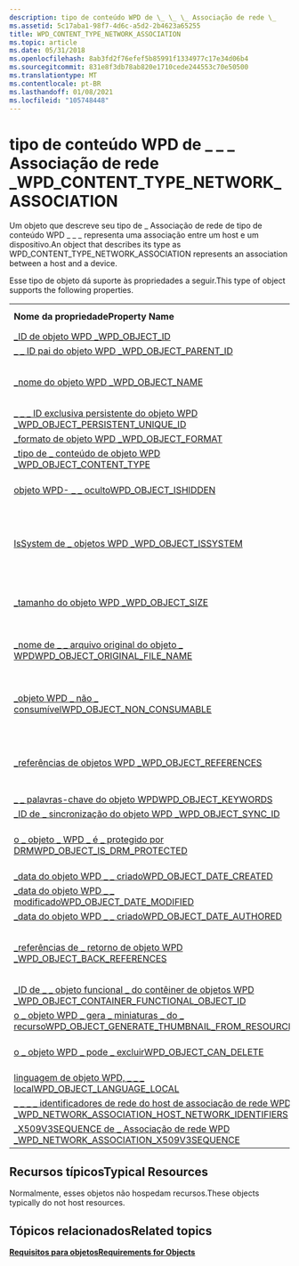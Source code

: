 ```yaml
---
description: tipo de conteúdo WPD de \_ \_ \_ Associação de rede \_
ms.assetid: 5c17aba1-98f7-4d6c-a5d2-2b4623a65255
title: WPD_CONTENT_TYPE_NETWORK_ASSOCIATION
ms.topic: article
ms.date: 05/31/2018
ms.openlocfilehash: 8ab3fd2f76efef5b85991f1334977c17e34d06b4
ms.sourcegitcommit: 831e8f3db78ab820e1710cede244553c70e50500
ms.translationtype: MT
ms.contentlocale: pt-BR
ms.lasthandoff: 01/08/2021
ms.locfileid: "105748448"
---
```

# <a name="wpd_content_type_network_association"></a><span data-ttu-id="c86c3-103">tipo de conteúdo WPD de \_ \_ \_ Associação de rede \_</span><span class="sxs-lookup"><span data-stu-id="c86c3-103">WPD\_CONTENT\_TYPE\_NETWORK\_ASSOCIATION</span></span>

<span data-ttu-id="c86c3-104">Um objeto que descreve seu tipo de \_ Associação de rede de tipo de conteúdo WPD \_ \_ \_ representa uma associação entre um host e um dispositivo.</span><span class="sxs-lookup"><span data-stu-id="c86c3-104">An object that describes its type as WPD\_CONTENT\_TYPE\_NETWORK\_ASSOCIATION represents an association between a host and a device.</span></span>

<span data-ttu-id="c86c3-105">Esse tipo de objeto dá suporte às propriedades a seguir.</span><span class="sxs-lookup"><span data-stu-id="c86c3-105">This type of object supports the following properties.</span></span>



|                                                                                                                                              |                                                                       |
|----------------------------------------------------------------------------------------------------------------------------------------------|-----------------------------------------------------------------------|
| <span data-ttu-id="c86c3-106">**Nome da propriedade**</span><span class="sxs-lookup"><span data-stu-id="c86c3-106">**Property Name**</span></span>                                                                                                                            | <span data-ttu-id="c86c3-107">**Obrigatório ou opcional**</span><span class="sxs-lookup"><span data-stu-id="c86c3-107">**Required or Optional**</span></span>                                              |
| [<span data-ttu-id="c86c3-108">\_ID de objeto WPD \_</span><span class="sxs-lookup"><span data-stu-id="c86c3-108">WPD\_OBJECT\_ID</span></span>](object-properties.md)                                                                                       | <span data-ttu-id="c86c3-109">Obrigatórios.</span><span class="sxs-lookup"><span data-stu-id="c86c3-109">Required.</span></span>                                                             |
| [<span data-ttu-id="c86c3-110">\_ \_ ID pai do objeto WPD \_</span><span class="sxs-lookup"><span data-stu-id="c86c3-110">WPD\_OBJECT\_PARENT\_ID</span></span>](object-properties.md)                                                                        | <span data-ttu-id="c86c3-111">Obrigatórios.</span><span class="sxs-lookup"><span data-stu-id="c86c3-111">Required.</span></span>                                                             |
| [<span data-ttu-id="c86c3-112">\_nome do objeto WPD \_</span><span class="sxs-lookup"><span data-stu-id="c86c3-112">WPD\_OBJECT\_NAME</span></span>](object-properties.md)                                                                                   | <span data-ttu-id="c86c3-113">Necessário se o objeto representar um arquivo.</span><span class="sxs-lookup"><span data-stu-id="c86c3-113">Required if the object represents a file.</span></span>                             |
| [<span data-ttu-id="c86c3-114">\_ \_ \_ ID exclusiva persistente do objeto WPD \_</span><span class="sxs-lookup"><span data-stu-id="c86c3-114">WPD\_OBJECT\_PERSISTENT\_UNIQUE\_ID</span></span>](object-properties.md)                                                 | <span data-ttu-id="c86c3-115">Obrigatórios.</span><span class="sxs-lookup"><span data-stu-id="c86c3-115">Required.</span></span>                                                             |
| [<span data-ttu-id="c86c3-116">\_formato de objeto WPD \_</span><span class="sxs-lookup"><span data-stu-id="c86c3-116">WPD\_OBJECT\_FORMAT</span></span>](object-properties.md)                                                                               | <span data-ttu-id="c86c3-117">Obrigatórios.</span><span class="sxs-lookup"><span data-stu-id="c86c3-117">Required.</span></span>                                                             |
| [<span data-ttu-id="c86c3-118">\_tipo de \_ conteúdo de objeto WPD \_</span><span class="sxs-lookup"><span data-stu-id="c86c3-118">WPD\_OBJECT\_CONTENT\_TYPE</span></span>](object-properties.md)                                                                  | <span data-ttu-id="c86c3-119">Obrigatórios.</span><span class="sxs-lookup"><span data-stu-id="c86c3-119">Required.</span></span>                                                             |
| [<span data-ttu-id="c86c3-120">objeto WPD- \_ \_ oculto</span><span class="sxs-lookup"><span data-stu-id="c86c3-120">WPD\_OBJECT\_ISHIDDEN</span></span>](object-properties.md)                                                                           | <span data-ttu-id="c86c3-121">Necessário se o objeto estiver oculto.</span><span class="sxs-lookup"><span data-stu-id="c86c3-121">Required if the object is hidden.</span></span>                                     |
| [<span data-ttu-id="c86c3-122">IsSystem de \_ objetos WPD \_</span><span class="sxs-lookup"><span data-stu-id="c86c3-122">WPD\_OBJECT\_ISSYSTEM</span></span>](object-properties.md)                                                                           | <span data-ttu-id="c86c3-123">Obrigatório se o objeto for um objeto do sistema (representa um arquivo do sistema).</span><span class="sxs-lookup"><span data-stu-id="c86c3-123">Required if the object is a system object (represents a system file).</span></span> |
| [<span data-ttu-id="c86c3-124">\_tamanho do objeto WPD \_</span><span class="sxs-lookup"><span data-stu-id="c86c3-124">WPD\_OBJECT\_SIZE</span></span>](object-properties.md)                                                                                   | <span data-ttu-id="c86c3-125">Necessário se o objeto tiver pelo menos um recurso.</span><span class="sxs-lookup"><span data-stu-id="c86c3-125">Required if the object has at least one resource.</span></span>                     |
| [<span data-ttu-id="c86c3-126">\_nome de \_ \_ arquivo original do objeto \_ WPD</span><span class="sxs-lookup"><span data-stu-id="c86c3-126">WPD\_OBJECT\_ORIGINAL\_FILE\_NAME</span></span>](object-properties.md)                                                     | <span data-ttu-id="c86c3-127">Necessário se o objeto representar um arquivo.</span><span class="sxs-lookup"><span data-stu-id="c86c3-127">Required if the object represents a file.</span></span>                             |
| [<span data-ttu-id="c86c3-128">\_objeto WPD \_ não \_ consumível</span><span class="sxs-lookup"><span data-stu-id="c86c3-128">WPD\_OBJECT\_NON\_CONSUMABLE</span></span>](object-properties.md)                                                              | <span data-ttu-id="c86c3-129">Recomendado se o objeto não for destinada ao consumo pelo dispositivo.</span><span class="sxs-lookup"><span data-stu-id="c86c3-129">Recommended if the object is not meant for consumption by the device.</span></span> |
| [<span data-ttu-id="c86c3-130">\_referências de objetos WPD \_</span><span class="sxs-lookup"><span data-stu-id="c86c3-130">WPD\_OBJECT\_REFERENCES</span></span>](object-properties.md)                                                                       | <span data-ttu-id="c86c3-131">Obrigatório se o objeto tiver referências a outros objetos.</span><span class="sxs-lookup"><span data-stu-id="c86c3-131">Required if the object has references to other objects.</span></span>               |
| [<span data-ttu-id="c86c3-132">\_ \_ palavras-chave do objeto WPD</span><span class="sxs-lookup"><span data-stu-id="c86c3-132">WPD\_OBJECT\_KEYWORDS</span></span>](object-properties.md)                                                                           | <span data-ttu-id="c86c3-133">Opcional.</span><span class="sxs-lookup"><span data-stu-id="c86c3-133">Optional.</span></span>                                                             |
| [<span data-ttu-id="c86c3-134">\_ID de \_ sincronização do objeto WPD \_</span><span class="sxs-lookup"><span data-stu-id="c86c3-134">WPD\_OBJECT\_SYNC\_ID</span></span>](object-properties.md)                                                                            | <span data-ttu-id="c86c3-135">Opcional.</span><span class="sxs-lookup"><span data-stu-id="c86c3-135">Optional.</span></span>                                                             |
| [<span data-ttu-id="c86c3-136">o \_ objeto \_ WPD \_ é \_ protegido por DRM</span><span class="sxs-lookup"><span data-stu-id="c86c3-136">WPD\_OBJECT\_IS\_DRM\_PROTECTED</span></span>](object-properties.md)                                                         | <span data-ttu-id="c86c3-137">Necessário se o objeto estiver protegido pela tecnologia DRM.</span><span class="sxs-lookup"><span data-stu-id="c86c3-137">Required if the object is protected by DRM technology.</span></span>                |
| [<span data-ttu-id="c86c3-138">\_data do objeto WPD \_ \_ criado</span><span class="sxs-lookup"><span data-stu-id="c86c3-138">WPD\_OBJECT\_DATE\_CREATED</span></span>](object-properties.md)                                                                  | <span data-ttu-id="c86c3-139">Opcional.</span><span class="sxs-lookup"><span data-stu-id="c86c3-139">Optional.</span></span>                                                             |
| [<span data-ttu-id="c86c3-140">\_data do objeto WPD \_ \_ modificado</span><span class="sxs-lookup"><span data-stu-id="c86c3-140">WPD\_OBJECT\_DATE\_MODIFIED</span></span>](object-properties.md)                                                                | <span data-ttu-id="c86c3-141">Recomendável.</span><span class="sxs-lookup"><span data-stu-id="c86c3-141">Recommended.</span></span>                                                          |
| [<span data-ttu-id="c86c3-142">\_data do objeto WPD \_ \_ criado</span><span class="sxs-lookup"><span data-stu-id="c86c3-142">WPD\_OBJECT\_DATE\_AUTHORED</span></span>](object-properties.md)                                                                | <span data-ttu-id="c86c3-143">Opcional.</span><span class="sxs-lookup"><span data-stu-id="c86c3-143">Optional.</span></span>                                                             |
| [<span data-ttu-id="c86c3-144">\_referências de \_ retorno de objeto WPD \_</span><span class="sxs-lookup"><span data-stu-id="c86c3-144">WPD\_OBJECT\_BACK\_REFERENCES</span></span>](object-properties.md)                                                                                       | <span data-ttu-id="c86c3-145">Recomendado se o objeto for referenciado por outro objeto.</span><span class="sxs-lookup"><span data-stu-id="c86c3-145">Recommended if the object is referenced by another object.</span></span>            |
| [<span data-ttu-id="c86c3-146">\_ID de \_ \_ objeto funcional \_ do contêiner de objetos WPD \_</span><span class="sxs-lookup"><span data-stu-id="c86c3-146">WPD\_OBJECT\_CONTAINER\_FUNCTIONAL\_OBJECT\_ID</span></span>](object-properties.md)                            | <span data-ttu-id="c86c3-147">Opcional.</span><span class="sxs-lookup"><span data-stu-id="c86c3-147">Optional.</span></span>                                                             |
| [<span data-ttu-id="c86c3-148">o \_ objeto WPD \_ gera \_ miniaturas \_ do \_ recurso</span><span class="sxs-lookup"><span data-stu-id="c86c3-148">WPD\_OBJECT\_GENERATE\_THUMBNAIL\_FROM\_RESOURCE</span></span>](object-properties.md)                        | <span data-ttu-id="c86c3-149">Opcional.</span><span class="sxs-lookup"><span data-stu-id="c86c3-149">Optional.</span></span>                                                             |
| [<span data-ttu-id="c86c3-150">o \_ objeto WPD \_ pode \_ excluir</span><span class="sxs-lookup"><span data-stu-id="c86c3-150">WPD\_OBJECT\_CAN\_DELETE</span></span>](object-properties.md)                                                                      | <span data-ttu-id="c86c3-151">Obrigatório se o objeto não puder ser excluído.</span><span class="sxs-lookup"><span data-stu-id="c86c3-151">Required if the object cannot be deleted.</span></span>                             |
| [<span data-ttu-id="c86c3-152">linguagem de objeto WPD, \_ \_ \_ local</span><span class="sxs-lookup"><span data-stu-id="c86c3-152">WPD\_OBJECT\_LANGUAGE\_LOCAL</span></span>](object-properties.md)                                                                                        | <span data-ttu-id="c86c3-153">Opcional.</span><span class="sxs-lookup"><span data-stu-id="c86c3-153">Optional.</span></span>                                                             |
| [<span data-ttu-id="c86c3-154">\_ \_ \_ \_ identificadores de rede do host de associação de rede WPD \_</span><span class="sxs-lookup"><span data-stu-id="c86c3-154">WPD\_NETWORK\_ASSOCIATION\_HOST\_NETWORK\_IDENTIFIERS</span></span>](network-association-properties.md) | <span data-ttu-id="c86c3-155">Obrigatórios.</span><span class="sxs-lookup"><span data-stu-id="c86c3-155">Required.</span></span>                                                             |
| [<span data-ttu-id="c86c3-156">\_X509V3SEQUENCE de \_ Associação de rede WPD \_</span><span class="sxs-lookup"><span data-stu-id="c86c3-156">WPD\_NETWORK\_ASSOCIATION\_X509V3SEQUENCE</span></span>](network-association-properties.md)                       | <span data-ttu-id="c86c3-157">Opcional.</span><span class="sxs-lookup"><span data-stu-id="c86c3-157">Optional.</span></span>                                                             |



 

## <a name="typical-resources"></a><span data-ttu-id="c86c3-158">Recursos típicos</span><span class="sxs-lookup"><span data-stu-id="c86c3-158">Typical Resources</span></span>

<span data-ttu-id="c86c3-159">Normalmente, esses objetos não hospedam recursos.</span><span class="sxs-lookup"><span data-stu-id="c86c3-159">These objects typically do not host resources.</span></span>

## <a name="related-topics"></a><span data-ttu-id="c86c3-160">Tópicos relacionados</span><span class="sxs-lookup"><span data-stu-id="c86c3-160">Related topics</span></span>

<dl> <dt>

[<span data-ttu-id="c86c3-161">**Requisitos para objetos**</span><span class="sxs-lookup"><span data-stu-id="c86c3-161">**Requirements for Objects**</span></span>](requirements-for-objects.md)
</dt> </dl>

 

 



